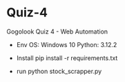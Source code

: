 # Quiz-4
Gogolook Quiz 4 - Web Automation

- Env
OS: Windows 10
Python: 3.12.2

- Install
pip install -r requirements.txt

- run
python stock_scrapper.py
